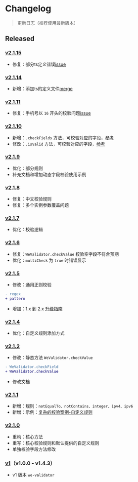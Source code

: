 # Changelog

> 更新日志（推荐使用最新版本）

## Released


### [v2.1.15](https://github.com/ChanceYu/we-validator/releases/tag/v2.1.15)
- 修复：部分ts定义错误[issue](https://github.com/ChanceYu/we-validator/issues/15)


### [v2.1.14](https://github.com/ChanceYu/we-validator/releases/tag/v2.1.14)
- 新增：添加ts的定义文件[merge](https://github.com/ChanceYu/we-validator/pull/14)


### [v2.1.11](https://github.com/ChanceYu/we-validator/releases/tag/v2.1.11)
- 修复：手机号以 `16` 开头的校验问题[issue](https://github.com/ChanceYu/we-validator/issues/12)


### [v2.1.10](https://github.com/ChanceYu/we-validator/releases/tag/v2.1.10)
- 新增：`.checkFields` 方法，可校验对应的字段，[参考](./README.md#checkfieldsdata-fields-onmessage)
- 修改：`.isValid` 方法，可校验对应的字段，[参考](./README.md#isvaliddata-fields)


### [v2.1.9](https://github.com/ChanceYu/we-validator/releases/tag/v2.1.9)
- 优化：部分规则
- 补充文档和增加动态字段校验使用示例


### [v2.1.8](https://github.com/ChanceYu/we-validator/releases/tag/v2.1.8)
- 修复：中文校验规则
- 修复：多个实例参数覆盖问题


### [v2.1.7](https://github.com/ChanceYu/we-validator/releases/tag/v2.1.7)
- 优化：校验逻辑


### [v2.1.6](https://github.com/ChanceYu/we-validator/releases/tag/v2.1.6)
- 修复：`WeValidator.checkValue` 校验空字段不符合预期
- 优化：`multiCheck` 为 `true` 时错误显示


### [v2.1.5](https://github.com/ChanceYu/we-validator/releases/tag/v2.1.5)
- 修改：通用正则校验
```diff
- regex
+ pattern
```
- 增加：1.x 到 2.x [升级指南](./UPGRADE.md)


### [v2.1.4](https://github.com/ChanceYu/we-validator/releases/tag/v2.1.4)
- 优化：自定义规则添加方式


### [v2.1.2](https://github.com/ChanceYu/we-validator/releases/tag/v2.1.2)
- 修改：静态方法 `WeValidator.checkValue`
```diff
- WeValidator.checkField
+ WeValidator.checkValue
```
- 修改文档


### [v2.1.1](https://github.com/ChanceYu/we-validator/releases/tag/v2.1.1)
- 新增：规则：`notEqualTo、notContains、integer、ipv4、ipv6`
- 新增：示例：[复杂的校验案例-自定义规则](./example/complex/index.html)


### [v2.1.0](https://github.com/ChanceYu/we-validator/releases/tag/v2.1.0)
- 重构：核心方法
- 重写：核心校验规则和默认提供的自定义规则
- 单独校验字段方法修改


### [v1](https://github.com/ChanceYu/we-validator/releases/tag/v1)（v1.0.0 - v1.4.3）
- v1 版本 `we-validator`